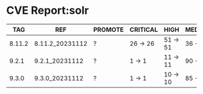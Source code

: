 # CVE Report:solr
|  TAG   |       REF       | PROMOTE | CRITICAL |   HIGH   |  MEDIUM  |   LOW    | UNKNOWN |
|--------|-----------------|---------|----------|----------|----------|----------|---------|
| 8.11.2 | 8.11.2_20231112 | ?       | 26 -> 26 | 51 -> 51 | 36 -> 36 | 45 -> 41 | 0 -> 0  |
| 9.2.1  | 9.2.1_20231112  | ?       | 1 -> 1   | 11 -> 11 | 90 -> 89 | 74 -> 71 | 0 -> 0  |
| 9.3.0  | 9.3.0_20231112  | ?       | 1 -> 1   | 10 -> 10 | 85 -> 84 | 71 -> 68 | 0 -> 0  |

